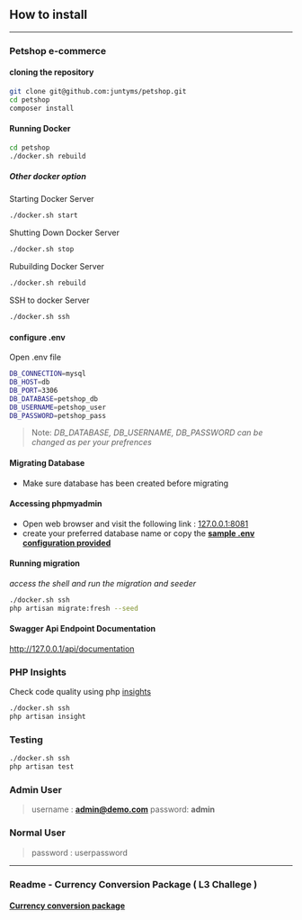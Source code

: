 ## How to install

---

### Petshop e-commerce
#### cloning the repository

```BASH
git clone git@github.com:juntyms/petshop.git
cd petshop
composer install
```

#### Running Docker

```BASH
cd petshop
./docker.sh rebuild
```
##### Other docker option
Starting Docker Server
```BASH
./docker.sh start
```
Shutting Down Docker Server
```BASH
./docker.sh stop
```
Rubuilding Docker Server
```BASH
./docker.sh rebuild
```
SSH to docker Server
```BASH
./docker.sh ssh
```


#### configure .env 
Open .env file
```BASH
DB_CONNECTION=mysql
DB_HOST=db
DB_PORT=3306
DB_DATABASE=petshop_db
DB_USERNAME=petshop_user
DB_PASSWORD=petshop_pass
```
> Note:
>_DB_DATABASE, DB_USERNAME, DB_PASSWORD can be changed as per your prefrences_

#### Migrating Database
- Make sure database has been created before migrating

#### Accessing phpmyadmin
- Open web browser and visit the following link : [127.0.0.1:8081](http://127.0.0.1:8081)
- create your preferred database name or copy the **[sample .env configuration provided](https://github.com/juntyms/petshop#configure-env)**

#### Running migration
_access the shell and run the migration and seeder_
```BASH
./docker.sh ssh
php artisan migrate:fresh --seed
```

#### Swagger Api Endpoint Documentation
http://127.0.0.1/api/documentation

### PHP Insights
Check code quality using php [insights](https://phpinsights.com/)
```BASH
./docker.sh ssh
php artisan insight
```

### Testing
```BASH
./docker.sh ssh
php artisan test
```

### Admin User
>username : **admin@demo.com**
>password: **admin**

### Normal User
> password : userpassword 

---

### Readme - Currency Conversion Package ( L3 Challege )
#### [Currency conversion package](/src/packages/juntyms/currencyexchange/readme.md) 
